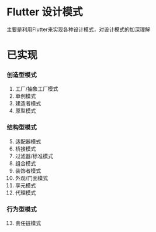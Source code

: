 # Flutter 设计模式
主要是利用Flutter来实现各种设计模式，对设计模式的加深理解

# 已实现
### 创造型模式
1. 工厂/抽象工厂模式
2. 单例模式
3. 建造者模式
4. 原型模式

### 结构型模式
5. 适配器模式
6. 桥接模式
7. 过滤器/标准模式
8. 组合模式
9. 装饰者模式
10. 外观/门面模式
11. 享元模式
12. 代理模式

### 行为型模式
13. 责任链模式
